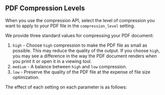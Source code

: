 
## PDF Compression Levels

When you use the compression API, select the level of compression you want to apply to your PDF file in the `compression_level` setting.

We provide three standard values for compressing your PDF document:

1. `high` - Choose `high` compression to make the PDF file as small as possible. This may reduce the quality of the output. If you choose `high`, you may see a difference in the way the PDF document renders when you print it or open it in a viewing tool.
2. `medium` - A balance between `high` and `low` compression.
3. `low` - Preserve the quality of the PDF file at the expense of file size optimization.

The effect of each setting on each parameter is as follows: